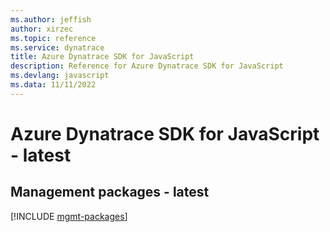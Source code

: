 ```yaml
---
ms.author: jeffish
author: xirzec
ms.topic: reference
ms.service: dynatrace
title: Azure Dynatrace SDK for JavaScript
description: Reference for Azure Dynatrace SDK for JavaScript
ms.devlang: javascript
ms.data: 11/11/2022
---
```

# Azure Dynatrace SDK for JavaScript - latest

## Management packages - latest
[!INCLUDE [mgmt-packages](dynatrace-mgmt-index.md)]